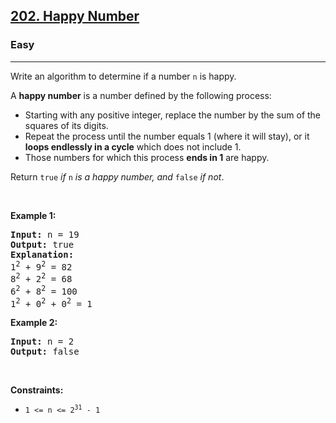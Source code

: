 <h2><a href="https://leetcode.com/problems/happy-number/">202. Happy Number</a></h2><h3>Easy</h3><hr><div style="user-select: auto;" data-read-aloud-multi-block="true"><p style="user-select: auto;">Write an algorithm to determine if a number <code style="user-select: auto;">n</code> is happy.</p>

<p style="user-select: auto;">A <strong style="user-select: auto;">happy number</strong> is a number defined by the following process:</p>

<ul style="user-select: auto;">
	<li style="user-select: auto;">Starting with any positive integer, replace the number by the sum of the squares of its digits.</li>
	<li style="user-select: auto;">Repeat the process until the number equals 1 (where it will stay), or it <strong style="user-select: auto;">loops endlessly in a cycle</strong> which does not include 1.</li>
	<li style="user-select: auto;">Those numbers for which this process <strong style="user-select: auto;">ends in 1</strong> are happy.</li>
</ul>

<p style="user-select: auto;">Return <code style="user-select: auto;">true</code> <em style="user-select: auto;">if</em> <code style="user-select: auto;">n</code> <em style="user-select: auto;">is a happy number, and</em> <code style="user-select: auto;">false</code> <em style="user-select: auto;">if not</em>.</p>

<p style="user-select: auto;">&nbsp;</p>
<p style="user-select: auto;"><strong style="user-select: auto;">Example 1:</strong></p>

<pre style="user-select: auto;"><strong style="user-select: auto;">Input:</strong> n = 19
<strong style="user-select: auto;">Output:</strong> true
<strong style="user-select: auto;">Explanation:</strong>
1<sup style="user-select: auto;">2</sup> + 9<sup style="user-select: auto;">2</sup> = 82
8<sup style="user-select: auto;">2</sup> + 2<sup style="user-select: auto;">2</sup> = 68
6<sup style="user-select: auto;">2</sup> + 8<sup style="user-select: auto;">2</sup> = 100
1<sup style="user-select: auto;">2</sup> + 0<sup style="user-select: auto;">2</sup> + 0<sup style="user-select: auto;">2</sup> = 1
</pre>

<p style="user-select: auto;"><strong style="user-select: auto;">Example 2:</strong></p>

<pre style="user-select: auto;"><strong style="user-select: auto;">Input:</strong> n = 2
<strong style="user-select: auto;">Output:</strong> false
</pre>

<p style="user-select: auto;">&nbsp;</p>
<p style="user-select: auto;"><strong style="user-select: auto;">Constraints:</strong></p>

<ul style="user-select: auto;">
	<li style="user-select: auto;"><code style="user-select: auto;">1 &lt;= n &lt;= 2<sup style="user-select: auto;">31</sup> - 1</code></li>
</ul>
</div>